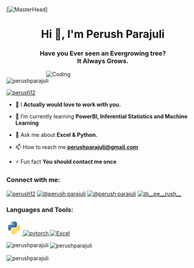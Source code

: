 [![MasterHead](https://external-content.duckduckgo.com/iu/?u=https%3A%2F%2Fmir-s3-cdn-cf.behance.net%2Fproject_modules%2F1400_opt_1%2F6c0f9b95746151.5e9ecde69599e.gif&f=1&nofb=1&ipt=2ef42c9e3a39ccaf5846dd53ae54b201845af1767ea8ef3b4624ca487c2287c4&ipo=images)]
<h1 align="center">Hi 👋, I'm Perush Parajuli</h1>
<h3 align="center">Have you Ever seen an Evergrowing tree? <br> It Always Grows.</h3>
<img align="right" alt="Coding" width="400" src="https://external-content.duckduckgo.com/iu/?u=https%3A%2F%2Fthumbs.gfycat.com%2FDistantSoggyAlbacoretuna-size_restricted.gif&f=1&nofb=1&ipt=26bafefb5a1807a9038a686e85e36589e1faf0a1625de51a235214f04b6e8b70&ipo=images">

<p align="left"> <img src="https://komarev.com/ghpvc/?username=perushparajuli&label=Profile%20views&color=0e75b6&style=flat" alt="perushparajuli" /> </p>

<p align="left"> <a href="https://twitter.com/perush12" target="blank"><img src="https://img.shields.io/twitter/follow/perush12?logo=twitter&style=for-the-badge" alt="perush12" /></a> </p>

- 🔭 I **Actually would love to work with you.**

- 🌱 I’m currently learning **PowerBI, Inferential Statistics and Machine Learning**

- 💬 Ask me about **Excel & Python.**

- 📫 How to reach me **perushparajuli@gmail.com**

- ⚡ Fun fact **You should contact me once**

<h3 align="left">Connect with me:</h3>
<p align="left">
<a href="https://twitter.com/perush12" target="blank"><img align="center" src="https://raw.githubusercontent.com/rahuldkjain/github-profile-readme-generator/master/src/images/icons/Social/twitter.svg" alt="perush12" height="30" width="40" /></a>
<a href="https://linkedin.com/in/@perush parajuli" target="blank"><img align="center" src="https://raw.githubusercontent.com/rahuldkjain/github-profile-readme-generator/master/src/images/icons/Social/linked-in-alt.svg" alt="@perush parajuli" height="30" width="40" /></a>
<a href="https://fb.com/@perush parajuli" target="blank"><img align="center" src="https://raw.githubusercontent.com/rahuldkjain/github-profile-readme-generator/master/src/images/icons/Social/facebook.svg" alt="@perush parajuli" height="30" width="40" /></a>
<a href="https://instagram.com/@__pe__rush__" target="blank"><img align="center" src="https://raw.githubusercontent.com/rahuldkjain/github-profile-readme-generator/master/src/images/icons/Social/instagram.svg" alt="@__pe__rush__" height="30" width="40" /></a>
</p>

<h3 align="left">Languages and Tools:</h3>
<p align="left"> <a href="https://www.python.org" target="_blank" rel="noreferrer"> <img src="https://raw.githubusercontent.com/devicons/devicon/master/icons/python/python-original.svg" alt="python" width="40" height="40"/> </a> <a href="https://pytorch.org/" target="_blank" rel="noreferrer"> <img src="https://www.vectorlogo.zone/logos/pytorch/pytorch-icon.svg" alt="pytorch" width="40" height="40"/> </a> <a href="https://www.microsoft.com/en-us/microsoft-365/excel" target="_blank" rel="noreferrer"> <img src="https://img.icons8.com/?size=512&id=117561&format=png" alt="Excel" width="40" height="40"/> </a> </p>

<p><img align="left" src="https://github-readme-stats.vercel.app/api/top-langs?username=perushparajuli&show_icons=true&locale=en&layout=compact" alt="perushparajuli" /></p>

<p>&nbsp;<img align="center" src="https://github-readme-stats.vercel.app/api?username=perushparajuli&show_icons=true&locale=en" alt="perushparajuli" /></p>

<p><img align="center" src="https://github-readme-streak-stats.herokuapp.com/?user=perushparajuli&" alt="perushparajuli" /></p>
